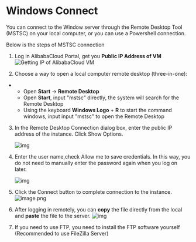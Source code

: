 # Windows Connect

You can connect to the Window server through the Remote Desktop Tool (MSTSC) on your local computer, or you can use a Powershell connection. 

Below is the steps of MSTSC connection

1. Log in AlibabaCloud Portal, get you **Public IP Address of VM**
   ![Getting IP of AlibabaCloud VM](https://libs.websoft9.com/Websoft9/DocsPicture/en/AlibabaCloud/AlibabaCloud-publicip-websoft9.png)

2. Choose a way to open a local computer remote desktop (three-in-one):

- - Open **Start** -> **Remote Desktop**
  - Open **Start**, input "mstsc" directly, the system will search for the Remote Desktop
  - Using the keyboard **Windows Logo** + **R** to start the command windows, input input "mstsc" to open the Remote Desktop

3. In the Remote Desktop Connection dialog box, enter the public IP address of the instance. Click Show Options.

   ![img](http://libs.websoft9.com/Websoft9/DocsPicture/en/common/windows-remote001-websoft9.png)

4. Enter the user name,check Allow me to save credentials. In this way, you do not need to manually enter the password again when you log on later.

   ![img](http://libs.websoft9.com/Websoft9/DocsPicture/en/common/windows-remote002-websoft9.png)

5. Click the Connect button to complete connection to the instance.
   ![image.png](http://libs.websoft9.com/Websoft9/DocsPicture/en/AlibabaCloud/AlibabaCloud-windows2019desktop-websoft9.png)

6. After logging in remotely, you can **copy** the file directly from the local and **paste** the file to the server.
   ![img](https://libs.websoft9.com/Websoft9/DocsPicture/en/AlibabaCloud/AlibabaCloud-copyfilewin-websoft9.png)

7. If you need to use FTP, you need to install the FTP software yourself (Recommended to use FileZilla Server)